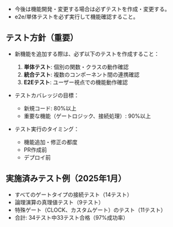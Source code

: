 - 今後は機能開発・変更する場合は必ずテストを作成・変更する。
- e2e/単体テストを必ず実行して機能確認すること。

## テスト方針（重要）
- 新機能を追加する際は、必ず以下のテストを作成すること：
  1. **単体テスト**: 個別の関数・クラスの動作確認
  2. **統合テスト**: 複数のコンポーネント間の連携確認
  3. **E2Eテスト**: ユーザー視点での機能動作確認

- テストカバレッジの目標：
  - 新規コード: 80%以上
  - 重要な機能（ゲートロジック、接続処理）: 90%以上

- テスト実行のタイミング：
  - 機能追加・修正の都度
  - PR作成前
  - デプロイ前

## 実施済みテスト例（2025年1月）
- すべてのゲートタイプの接続テスト（14テスト）
- 論理演算の真理値テスト（9テスト）
- 特殊ゲート（CLOCK、カスタムゲート）のテスト（11テスト）
- 合計: 34テスト中33テスト合格（97%成功率）